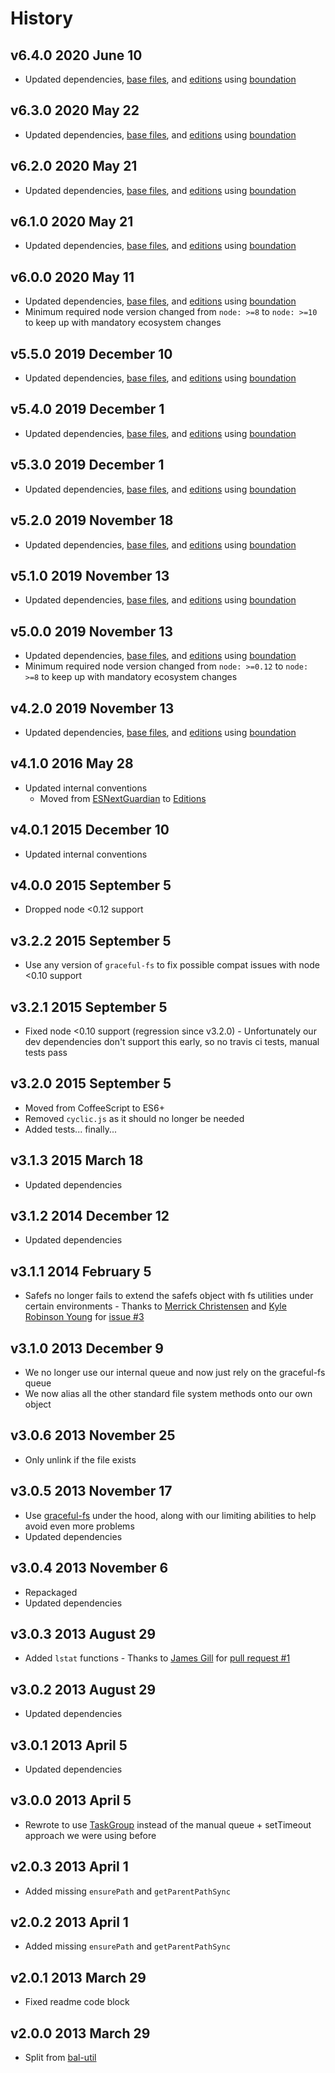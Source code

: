# History

## v6.4.0 2020 June 10

-   Updated dependencies, [base files](https://github.com/bevry/base), and [editions](https://editions.bevry.me) using [boundation](https://github.com/bevry/boundation)

## v6.3.0 2020 May 22

-   Updated dependencies, [base files](https://github.com/bevry/base), and [editions](https://editions.bevry.me) using [boundation](https://github.com/bevry/boundation)

## v6.2.0 2020 May 21

-   Updated dependencies, [base files](https://github.com/bevry/base), and [editions](https://editions.bevry.me) using [boundation](https://github.com/bevry/boundation)

## v6.1.0 2020 May 21

-   Updated dependencies, [base files](https://github.com/bevry/base), and [editions](https://editions.bevry.me) using [boundation](https://github.com/bevry/boundation)

## v6.0.0 2020 May 11

-   Updated dependencies, [base files](https://github.com/bevry/base), and [editions](https://editions.bevry.me) using [boundation](https://github.com/bevry/boundation)
-   Minimum required node version changed from `node: >=8` to `node: >=10` to keep up with mandatory ecosystem changes

## v5.5.0 2019 December 10

-   Updated dependencies, [base files](https://github.com/bevry/base), and [editions](https://editions.bevry.me) using [boundation](https://github.com/bevry/boundation)

## v5.4.0 2019 December 1

-   Updated dependencies, [base files](https://github.com/bevry/base), and [editions](https://editions.bevry.me) using [boundation](https://github.com/bevry/boundation)

## v5.3.0 2019 December 1

-   Updated dependencies, [base files](https://github.com/bevry/base), and [editions](https://editions.bevry.me) using [boundation](https://github.com/bevry/boundation)

## v5.2.0 2019 November 18

-   Updated dependencies, [base files](https://github.com/bevry/base), and [editions](https://editions.bevry.me) using [boundation](https://github.com/bevry/boundation)

## v5.1.0 2019 November 13

-   Updated dependencies, [base files](https://github.com/bevry/base), and [editions](https://editions.bevry.me) using [boundation](https://github.com/bevry/boundation)

## v5.0.0 2019 November 13

-   Updated dependencies, [base files](https://github.com/bevry/base), and [editions](https://editions.bevry.me) using [boundation](https://github.com/bevry/boundation)
-   Minimum required node version changed from `node: >=0.12` to `node: >=8` to keep up with mandatory ecosystem changes

## v4.2.0 2019 November 13

-   Updated dependencies, [base files](https://github.com/bevry/base), and [editions](https://editions.bevry.me) using [boundation](https://github.com/bevry/boundation)

## v4.1.0 2016 May 28

-   Updated internal conventions
    -   Moved from [ESNextGuardian](https://github.com/bevry/esnextguardian) to [Editions](https://github.com/bevry/editions)

## v4.0.1 2015 December 10

-   Updated internal conventions

## v4.0.0 2015 September 5

-   Dropped node <0.12 support

## v3.2.2 2015 September 5

-   Use any version of `graceful-fs` to fix possible compat issues with node <0.10 support

## v3.2.1 2015 September 5

-   Fixed node <0.10 support (regression since v3.2.0) - Unfortunately our dev dependencies don't support this early, so no travis ci tests, manual tests pass

## v3.2.0 2015 September 5

-   Moved from CoffeeScript to ES6+
-   Removed `cyclic.js` as it should no longer be needed
-   Added tests... finally...

## v3.1.3 2015 March 18

-   Updated dependencies

## v3.1.2 2014 December 12

-   Updated dependencies

## v3.1.1 2014 February 5

-   Safefs no longer fails to extend the safefs object with fs utilities under certain environments - Thanks to [Merrick Christensen](https://github.com/iammerrick) and [Kyle Robinson Young](https://github.com/shama) for [issue #3](https://github.com/bevry/safefs/issues/3)

## v3.1.0 2013 December 9

-   We no longer use our internal queue and now just rely on the graceful-fs queue
-   We now alias all the other standard file system methods onto our own object

## v3.0.6 2013 November 25

-   Only unlink if the file exists

## v3.0.5 2013 November 17

-   Use [graceful-fs](https://github.com/isaacs/node-graceful-fs) under the hood, along with our limiting abilities to help avoid even more problems
-   Updated dependencies

## v3.0.4 2013 November 6

-   Repackaged
-   Updated dependencies

## v3.0.3 2013 August 29

-   Added `lstat` functions - Thanks to [James Gill](https://github.com/jagill) for [pull request #1](https://github.com/bevry/safefs/pull/1)

## v3.0.2 2013 August 29

-   Updated dependencies

## v3.0.1 2013 April 5

-   Updated dependencies

## v3.0.0 2013 April 5

-   Rewrote to use [TaskGroup](https://npmjs.org/package/taskgroup) instead of the manual queue + setTimeout approach we were using before

## v2.0.3 2013 April 1

-   Added missing `ensurePath` and `getParentPathSync`

## v2.0.2 2013 April 1

-   Added missing `ensurePath` and `getParentPathSync`

## v2.0.1 2013 March 29

-   Fixed readme code block

## v2.0.0 2013 March 29

-   Split from [bal-util](https://github.com/balupton/bal-util)
